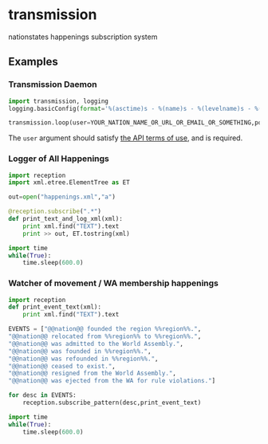 transmission
=====================

nationstates happenings subscription system

## Examples

### Transmission Daemon
```python
import transmission, logging
logging.basicConfig(format='%(asctime)s - %(name)s - %(levelname)s - %(message)s')

transmission.loop(user=YOUR_NATION_NAME_OR_URL_OR_EMAIL_OR_SOMETHING,port=6261)
```
The `user` argument should satisfy [the API terms of use](http://www.nationstates.net/pages/api.html#terms), and is required.
 
### Logger of All Happenings
```python
import reception
import xml.etree.ElementTree as ET

out=open("happenings.xml","a")

@reception.subscribe(".*")
def print_text_and_log_xml(xml):
    print xml.find("TEXT").text
    print >> out, ET.tostring(xml)

import time
while(True):
    time.sleep(600.0)
```


### Watcher of movement / WA membership happenings
```python
import reception
def print_event_text(xml):
    print xml.find("TEXT").text

EVENTS = ["@@nation@@ founded the region %%region%%.",
"@@nation@@ relocated from %%region%% to %%region%%.",
"@@nation@@ was admitted to the World Assembly.",
"@@nation@@ was founded in %%region%%.",
"@@nation@@ was refounded in %%region%%.",
"@@nation@@ ceased to exist.",
"@@nation@@ resigned from the World Assembly.",
"@@nation@@ was ejected from the WA for rule violations."]

for desc in EVENTS:
    reception.subscribe_pattern(desc,print_event_text)

import time
while(True):
    time.sleep(600.0)
```
